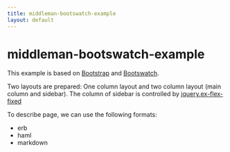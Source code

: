 ```yaml
---
title: middleman-bootswatch-example
layout: default
---
```

# middleman-bootswatch-example

This example is based on
[Bootstrap](http://getbootstrap.com) and [Bootswatch](http://bootswatch.com/).

Two layouts are prepared:
One column layout and two column layout (main column and sidebar).
The column of sidebar is controlled by
[jquery.ex-flex-fixed](https://github.com/cyokodog/jquery.ex-flex-fixed)

To describe page, we can use the following formats:

- erb
- haml
- markdown
